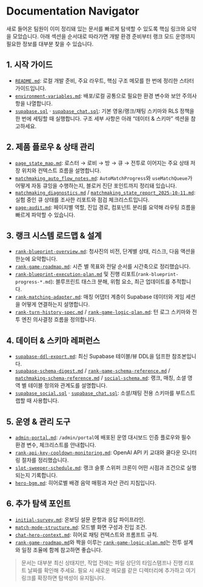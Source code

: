# Documentation Navigator

새로 들어온 팀원이 이미 정리돼 있는 문서를 빠르게 탐색할 수 있도록 핵심 링크와 요약을 모았습니다. 아래 섹션을 순서대로 따라가면 개발 환경 준비부터 랭크 모드 운영까지 필요한 정보를 대부분 찾을 수 있습니다.

## 1. 시작 가이드
- [`README.md`](../README.md): 로컬 개발 준비, 주요 라우트, 핵심 구조 메모를 한 번에 정리한 스타터 가이드입니다.
- [`environment-variables.md`](environment-variables.md): 배포/로컬 공통으로 필요한 환경 변수와 보안 주의사항을 나열합니다.
- [`supabase.sql`](../supabase.sql) · [`supabase_chat.sql`](../supabase_chat.sql): 기본 영웅/랭크/채팅 스키마와 RLS 정책을 한 번에 세팅할 때 실행합니다. 구조 세부 사항은 아래 “데이터 & 스키마” 섹션을 참고하세요.

## 2. 제품 플로우 & 상태 관리
- [`page_state_map.md`](page_state_map.md): 로스터 → 로비 → 방 → 큐 → 전투로 이어지는 주요 상태 저장 위치와 컨텍스트 흐름을 설명합니다.
- [`matchmaking_auto_flow_notes.md`](matchmaking_auto_flow_notes.md): `AutoMatchProgress`와 `useMatchQueue`가 어떻게 자동 큐잉을 수행하는지, 블로커 진단 포인트까지 정리돼 있습니다.
- [`matchmaking_diagnostics.md`](matchmaking_diagnostics.md) / [`matchmaking_state_report_2025-10-11.md`](matchmaking_state_report_2025-10-11.md): 실험 중인 큐 상태를 조사한 리포트와 점검 체크리스트입니다.
- [`page-audit.md`](page-audit.md): 페이지별 역할, 진입 경로, 컴포넌트 분리를 요약해 라우팅 흐름을 빠르게 파악할 수 있습니다.

## 3. 랭크 시스템 로드맵 & 설계
- [`rank-blueprint-overview.md`](rank-blueprint-overview.md): 청사진의 비전, 단계별 상태, 리스크, 다음 액션을 한눈에 요약합니다.
- [`rank-game-roadmap.md`](rank-game-roadmap.md): 시즌 별 목표와 전달 순서를 시간축으로 정리했습니다.
- [`rank-blueprint-execution-plan.md`](rank-blueprint-execution-plan.md) 및 진행 리포트(`rank-blueprint-progress-*.md`): 블루프린트 태스크 분해, 위험 요소, 최근 업데이트를 추적합니다.
- [`rank-matching-adapter.md`](rank-matching-adapter.md): 매칭 어댑터 계층이 Supabase 데이터와 게임 세션을 어떻게 연결하는지 설명합니다.
- [`rank-turn-history-spec.md`](rank-turn-history-spec.md) / [`rank-game-logic-plan.md`](rank-game-logic-plan.md): 턴 로그 스키마와 전투 엔진 의사결정 흐름을 정의합니다.

## 4. 데이터 & 스키마 레퍼런스
- [`supabase-ddl-export.md`](supabase-ddl-export.md): 최신 Supabase 테이블/뷰 DDL을 덤프한 참조본입니다.
- [`supabase-schema-digest.md`](supabase-schema-digest.md) / [`rank-game-schema-reference.md`](rank-game-schema-reference.md) / [`matchmaking-schema-reference.md`](matchmaking-schema-reference.md) / [`social-schema.md`](social-schema.md): 랭크, 매칭, 소셜 영역 별 테이블 정의와 관계도를 설명합니다.
- [`supabase_social.sql`](../supabase_social.sql) · [`supabase_chat.sql`](../supabase_chat.sql): 소셜/채팅 전용 스키마를 부트스트랩할 때 사용합니다.

## 5. 운영 & 관리 도구
- [`admin-portal.md`](admin-portal.md): `/admin/portal`에 배포된 운영 대시보드 인증 플로우와 필수 환경 변수, 체크리스트를 안내합니다.
- [`rank-api-key-cooldown-monitoring.md`](rank-api-key-cooldown-monitoring.md): OpenAI API 키 교대와 쿨다운 모니터링 절차를 정리했습니다.
- [`slot-sweeper-schedule.md`](slot-sweeper-schedule.md): 랭크 슬롯 스위퍼 크론이 어떤 시점과 조건으로 실행되는지 기록합니다.
- [`hero-bgm.md`](hero-bgm.md): 히어로별 배경 음악 매핑과 자산 관리 지침입니다.

## 6. 추가 탐색 포인트
- [`initial-survey.md`](initial-survey.md): 온보딩 설문 문항과 응답 파이프라인.
- [`match-mode-structure.md`](match-mode-structure.md): 모드별 화면 구성과 진입 조건.
- [`chat-hero-context.md`](chat-hero-context.md): 히어로 채팅 컨텍스트와 프롬프트 규칙.
- [`rank-game-roadmap.md`](rank-game-roadmap.md)와 짝을 이루는 [`rank-game-logic-plan.md`](rank-game-logic-plan.md)는 전투 설계와 일정 조율에 함께 참고하면 좋습니다.

> 문서는 대부분 최신 상태지만, 작업 전에는 파일 상단의 타임스탬프나 진행 리포트 날짜를 확인해 주세요. 필요 시 새로운 메모를 같은 디렉터리에 추가하고 여기 링크를 확장하면 탐색성이 유지됩니다.
